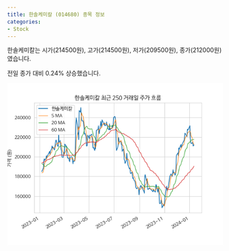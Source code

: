```yaml
---
title: 한솔케미칼 (014680) 종목 정보
categories:
- Stock
---
```


한솔케미칼는 시가(214500원), 고가(214500원), 저가(209500원), 종가(212000원)였습니다.

전일 종가 대비 0.24% 상승했습니다.

<!-- more -->

![014680](/assets/images/stock/014680.png)